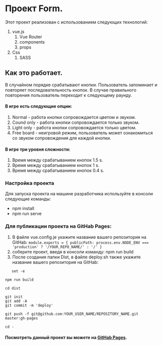 # Проект Form.
Этот проект реализован с использованием следующих технологий:
1. vue.js
   1. Vue Router
   1. components
   1. props
1. Css
   1. SASS
##  Как это работает.
В случайном порядке срабатывают кнопки. Пользователь запоминает и повторяет последовательность 
кнопок. В случае правильного повторения пользователь переходит к следующему раунду.
#### В игре есть следующие опции:
1. Normal - работа кнопки сопровождается цветом и звуком.
1. Cound only - работа кнопки сопровождается только звуком. 
1. Light only - работа кнопки сопровождается только цветом.
1. Free board - неигровой режим, пользователь может ознакомиться со звуком сопровождения для каждой кнопки.
#### В игре три уровня сложности:
1. Время между срабатыванием кнопок 1.5 s.
1. Время между срабатыванием кнопок 1 s.
1. Время между срабатыванием кнопок 0.4 s.
### Настройка проекта
Для запуска проекта на машине разработчика используйте в консоли следующие команды:
* npm install
* npm run serve
### Для публикации проекта на GitHab Pages:
1. В файле vue.config.je укажите название вашего репозитория на GitHab:
`module.exports = {
    publicPath: process.env.NODE_ENV === 'production' ? '/YOUR_REPO_NAME/' : '/'
}`
1. соберите проект, введя в консоли команду:
npm run build
3. После создания папки Dist, в файле deploy.sh также укажите название вашего репозитория на GitHab:
```
   set -e

npm run build

cd dist

git init
git add -A
git commit -m 'deploy'

git push -f git@github.com:YOUR_USER_NAME/REPOSITORY_NAME.git master:gh-pages

cd -
```

#### Посмотреть данный проект вы можете на [GitHab Pages](https://github.com/Irina357/simon_test).
